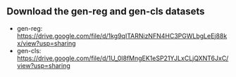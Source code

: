 ## Download the gen-reg and gen-cls datasets
- gen-reg: https://drive.google.com/file/d/1kg9qITARNizNFN4HC3PGWLbgLeEj88kx/view?usp=sharing
- gen-cls: https://drive.google.com/file/d/1U_0l8fMngEK1eSP21YJLxCLjQXNT6JxC/view?usp=sharing